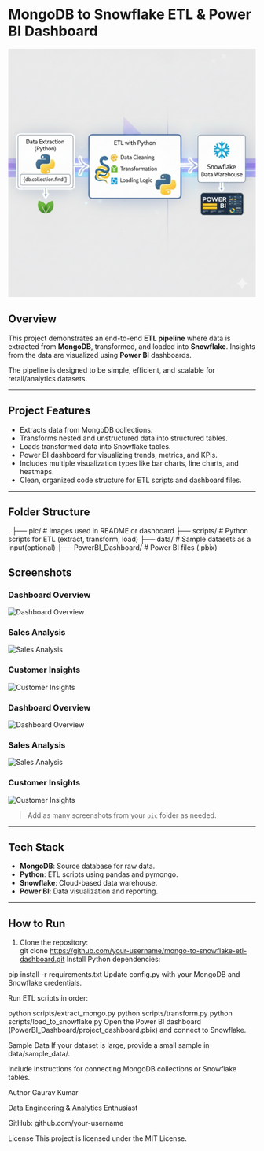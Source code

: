 # MongoDB to Snowflake ETL & Power BI Dashboard

![Project Logo](pic/Project_Workflow.png)  

## Overview
This project demonstrates an end-to-end **ETL pipeline** where data is extracted from **MongoDB**, transformed, and loaded into **Snowflake**. Insights from the data are visualized using **Power BI** dashboards. 

The pipeline is designed to be simple, efficient, and scalable for retail/analytics datasets.

---

## Project Features
- Extracts data from MongoDB collections.
- Transforms nested and unstructured data into structured tables.
- Loads transformed data into Snowflake tables.
- Power BI dashboard for visualizing trends, metrics, and KPIs.
- Includes multiple visualization types like bar charts, line charts, and heatmaps.
- Clean, organized code structure for ETL scripts and dashboard files.

---

## Folder Structure
.
├── pic/ # Images used in README or dashboard
├── scripts/ # Python scripts for ETL (extract, transform, load)
├── data/ # Sample datasets as a input(optional)
├── PowerBI_Dashboard/ # Power BI files (.pbix)

## Screenshots
### Dashboard Overview
![Dashboard Overview](pic/dashboard_overview.png)

### Sales Analysis
![Sales Analysis](pic/sales_analysis.png)

### Customer Insights
![Customer Insights](pic/customer_insights.png)


### Dashboard Overview
![Dashboard Overview](pic/dashboard_overview.png)

### Sales Analysis
![Sales Analysis](pic/sales_analysis.png)

### Customer Insights
![Customer Insights](pic/customer_insights.png)

> Add as many screenshots from your `pic` folder as needed.  

---

## Tech Stack
- **MongoDB**: Source database for raw data.
- **Python**: ETL scripts using pandas and pymongo.
- **Snowflake**: Cloud-based data warehouse.
- **Power BI**: Data visualization and reporting.

---

## How to Run
1. Clone the repository:  
   git clone https://github.com/your-username/mongo-to-snowflake-etl-dashboard.git
Install Python dependencies:

pip install -r requirements.txt
Update config.py with your MongoDB and Snowflake credentials.

Run ETL scripts in order:

python scripts/extract_mongo.py
python scripts/transform.py
python scripts/load_to_snowflake.py
Open the Power BI dashboard (PowerBI_Dashboard/project_dashboard.pbix) and connect to Snowflake.

Sample Data
If your dataset is large, provide a small sample in data/sample_data/.

Include instructions for connecting MongoDB collections or Snowflake tables.

Author
Gaurav Kumar

Data Engineering & Analytics Enthusiast

GitHub: github.com/your-username

License
This project is licensed under the MIT License.
